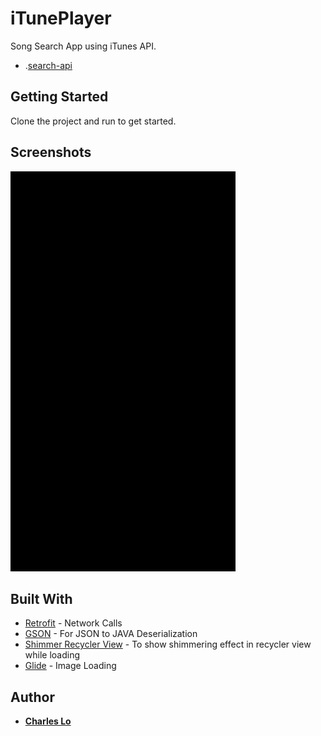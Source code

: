 # iTunePlayer
Song Search App using iTunes API.
* .[search-api](https://affiliate.itunes.apple.com/resources/documentation/itunes-store-web-service-search-api/)

## Getting Started

Clone the project and run to get started.

## Screenshots

![](snaps/screenshots_banner.gif)

## Built With

* [Retrofit](https://github.com/square/retrofit) - Network Calls
* [GSON](https://github.com/google/gson) - For JSON to JAVA Deserialization
* [Shimmer Recycler View](https://github.com/sharish/ShimmerRecyclerView) - To show shimmering effect in recycler view while loading
* [Glide](https://github.com/bumptech/glide) - Image Loading

## Author

* **[Charles Lo](https://www.linkedin.com/in/charles-lo-aa296712/)**
